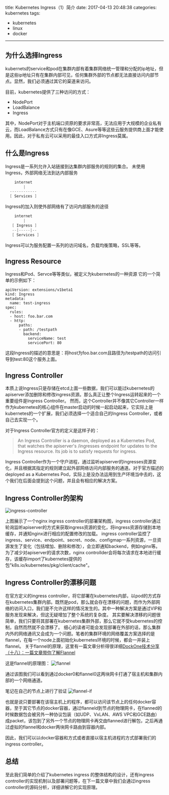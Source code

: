 title: Kubernetes Ingress（1）简介
date: 2017-04-13 20:48:38
categories: kubernetes
tags:
  - kubernetes
  - linux
  - docker
------
## 为什么选择Ingress
kubernets的service和pod在集群内部有着集群网络统一管理和分配的ip地址，但是这些ip地址只有在集群内部可见，任何集群外部的节点都无法直接访问内部节点。显然，我们必须通过其它的渠道来访问。

目前，kubernetes提供了三种访问的方式：

- NodePort
- LoadBalance
- Ingress

其中，NodePort对于主机端口资原的要求非常高，无法应用于大规模的企业私有云，而LoadBalance方式只有在像GCE、Asure等等这些云服务提供商上面才能使用。因此，对于私有云可以采用的最佳入口方式非Ingress莫属。

## 什么是Ingress

Ingress是一系列允许入站链接到达集群内部服务的规则的集合。
未使用Ingress，外部网络无法到达内部服务
```go
    internet
        |
  ------------
  [ Services ]
```
Ingress的加入则使外部网络有了访问内部服务的途径
```go
    internet
        |
   [ Ingress ]
   --|-----|--
   [ Services ]
```

Ingress可以为服务配置一系列的访问域名，负载均衡策略，SSL等等。

## Ingress Resource
Ingress和Pod、Servce等等类似，被定义为kubernetes的一种资源
它的一个简单的示例如下：
```code
apiVersion: extensions/v1beta1
kind: Ingress
metadata:
  name: test-ingress
spec:
  rules:
  - host: foo.bar.com
  - http:
      paths:
      - path: /testpath
        backend:
          serviceName: test
          servicePort: 80
```
这段Ingress的描述的意思是：将host为foo.bar.com且路径为/testpath的访问引导到test:80这个服务上面。

## Ingress Controller

本质上说Ingress只是存储在etcd上面一些数据，我们可以能过kubernetes的apiserver添加删除和修改ingress资源。那么真正让整个Ingress运转起来的一个重要组件是Ingress Controller。
然而，这个Controller并不像其它Controller一样作为kubernetes的核心组件在master启动的时候一起启动起来，它实际上是kubernetes的一个扩展，我们必须选择一个适合自己的Ingress Controller，或者自己去实现一个。

对于Ingress Controller官方的定义是这样子的：

>An Ingress Controller is a daemon, deployed as a Kubernetes Pod, that watches the apiserver's /ingresses endpoint for updates to the Ingress resource. Its job is to satisfy requests for ingress.

Ingress Controller作为一个守户进程，通过监听apiserver的ingresses资源变化，并且根据其指定的规则建立起外部网络访问内部服务的通道。对于官方描述的 deployed as a Kubernetes Pod，实际上是没办法运用到生产环境当中去的，这个我们在后面会提到这个问题，并且会有相应的解决方案。

## Ingress Controller的架构
![ingress-controller](http://7xlovv.com1.z0.glb.clouddn.com/ingress-controller.png)

上图展示了一个nginx ingress controller的部署架构图，ingress controller通过轮询监听apiserver的方式来获取ingress资源的变化，将ingress资源存储到本地缓存，并通知nginx进行相应的配置修改的加载。
ingress controller监控了ingress、service、endpoint、secret、node、configmap一系列资源，一旦资源发生了变化（包括增加、删除和修改），会立即通知backend，例如nginx等。
为了减少对apiserver的请求次数，nginx controllder会将每次请求在本地进行缓存，该缓存import了kubernetes提供的包"k8s.io/kubernetes/pkg/client/cache"。

## Ingress Controller的漂移问题
在官方定义的ingress controller，将它部署在kubernetes内部，以pod的方式存在kubernetes集群内部。既然是pod，那么就会存在漂移的问题，而作为外部网络的访问入口，我们是不允许这样的情况发生的。其中一种解决方案是通过VIP和服务发现来解决，但这无疑增加了整个系统的复杂度。
其实要解决漂移的问题很简单，我们只要将其部署在kubernetes集群外部，那么它就不受kubernetes的控制，自然而然就不会漂移了。
细心的读者可能会发现部署在外部的话，那么集群内外的网络通讯又会成为一个问题。笔者的集群环境的网络覆盖方案选择的是flannel，在每一个node上面初始化kubernetes环境的时候，都会一并装上flannel。
关于flannel的原理，这里有一篇文章分析得很详细[DockOne技术分享（十八）：一篇文章带你了解Flannel](http://dockone.io/article/618)

这是flannel的原理图：
![flannel](http://7xlovv.com1.z0.glb.clouddn.com/flannel.png)

通过该图我们可以看到通过docker0和flannel0这两块网卡打通了宿主机和集群内部的一个网络通道。

笔记在自己的节点上进行了验证
![flannel-if](http://7xlovv.com1.z0.glb.clouddn.com/flannel-if.png)

也就是说只要部署在该宿主机上的程序，都可以访问该节点上的任何docker容器，至于其它节点的docker容器，通过flanneld到节点的物理网卡，在flanned的时候数据包会被另外一种协议包装（如UDP、VxLAN、AWS VPC和GCE路由）成packet，该包到了另外一个节点的物理网卡再交由flanned进行解包，之后再通过虚拟的flannel和docker两块网卡路由到容器内部。

因此，我们可以以docker容器和方式或者直接以宿主机进程的方式部署我们的ingress controller。

## 总结
至此我们简单的介绍了kubernetes ingress 的整体结构的设计，还有ingress controller的实现机制以及部署问题等，在下一篇文章中我们会通过ingress controller的源码分析，详细讲解它的实现原理。
